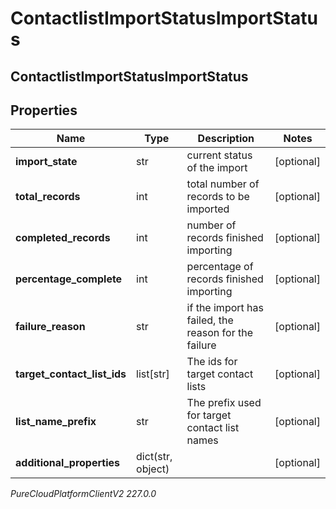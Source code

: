 # ContactlistImportStatusImportStatus

## ContactlistImportStatusImportStatus

## Properties

|Name | Type | Description | Notes|
|------------ | ------------- | ------------- | -------------|
| **import_state** | str | current status of the import | [optional] |
| **total_records** | int | total number of records to be imported | [optional] |
| **completed_records** | int | number of records finished importing | [optional] |
| **percentage_complete** | int | percentage of records finished importing | [optional] |
| **failure_reason** | str | if the import has failed, the reason for the failure | [optional] |
| **target_contact_list_ids** | list[str] | The ids for target contact lists | [optional] |
| **list_name_prefix** | str | The prefix used for target contact list names | [optional] |
| **additional_properties** | dict(str, object) |  | [optional] |



_PureCloudPlatformClientV2 227.0.0_
